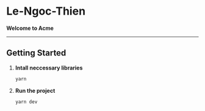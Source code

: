 # Le-Ngoc-Thien

**Welcome to Acme**

---

## Getting Started

1. **Intall neccessary libraries**

   ```bash
   yarn
   ```

2. **Run the project**

   ```bash
   yarn dev
   ```
